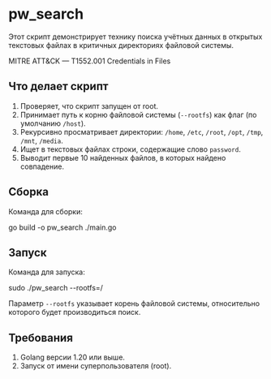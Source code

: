 # pw_search

Этот скрипт демонстрирует технику поиска учётных данных в открытых текстовых файлах в критичных директориях файловой системы.

MITRE ATT&CK — T1552.001 Credentials in Files

## Что делает скрипт

1. Проверяет, что скрипт запущен от root.
2. Принимает путь к корню файловой системы (`--rootfs`) как флаг (по умолчанию `/host`).
3. Рекурсивно просматривает директории: `/home`, `/etc`, `/root`, `/opt`, `/tmp`, `/mnt`, `/media`.
4. Ищет в текстовых файлах строки, содержащие слово `password`.
5. Выводит первые 10 найденных файлов, в которых найдено совпадение.

## Сборка

Команда для сборки:

go build -o pw_search ./main.go

## Запуск

Команда для запуска:

sudo ./pw_search --rootfs=/

Параметр `--rootfs` указывает корень файловой системы, относительно которого будет производиться поиск.

## Требования

1. Golang версии 1.20 или выше.
2. Запуск от имени суперпользователя (root).
